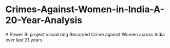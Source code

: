 # Crimes-Against-Women-in-India-A-20-Year-Analysis
A Power BI project visualizing Recorded Crime against Women across India over last 21 years
